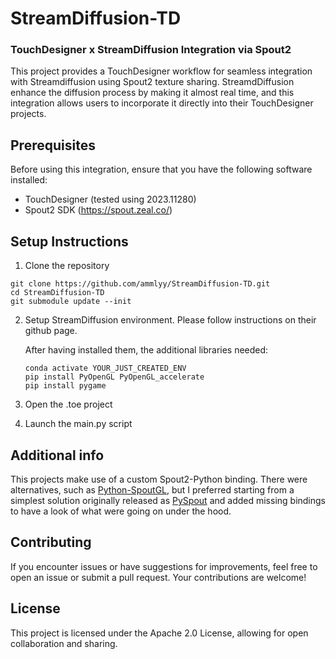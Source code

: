 # StreamDiffusion-TD
### TouchDesigner x StreamDiffusion Integration via Spout2
This project provides a TouchDesigner workflow for seamless integration with Streamdiffusion using Spout2 texture sharing. StreamdDiffusion enhance the diffusion process by making it almost real time, and this integration allows users to incorporate it directly into their TouchDesigner projects.

## Prerequisites
Before using this integration, ensure that you have the following software installed:

- TouchDesigner (tested using 2023.11280)
- Spout2 SDK (https://spout.zeal.co/)


## Setup Instructions
1. Clone the repository
```
git clone https://github.com/ammlyy/StreamDiffusion-TD.git
cd StreamDiffusion-TD
git submodule update --init
```

2. Setup StreamDiffusion environment.
   Please follow instructions on their github page.

   After having installed them, the additional libraries needed:
   ```
   conda activate YOUR_JUST_CREATED_ENV
   pip install PyOpenGL PyOpenGL_accelerate
   pip install pygame
   ```

4. Open the .toe project

4. Launch the main.py script


## Additional info
This projects make use of a custom Spout2-Python binding. There were alternatives, such as [Python-SpoutGL]([https://github.com/jlai/Python-SpoutGL), but I preferred starting from a simplest solution originally released as [PySpout](https://github.com/Off-World-Live/pyspout) and added missing bindings to have a look of what were going on under the hood.

## Contributing
If you encounter issues or have suggestions for improvements, feel free to open an issue or submit a pull request. Your contributions are welcome!

## License
This project is licensed under the Apache 2.0 License, allowing for open collaboration and sharing.


